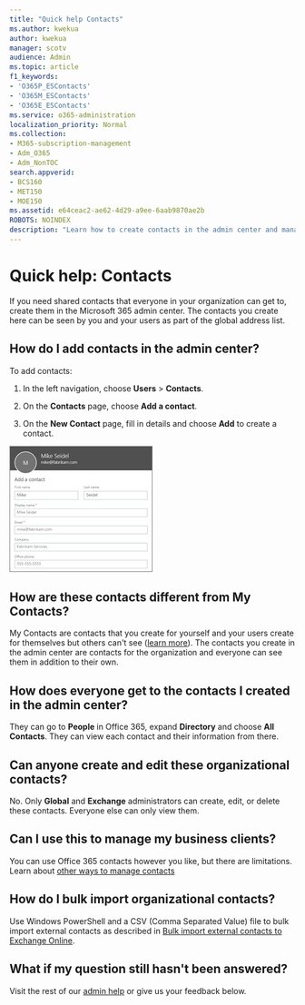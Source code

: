 ```yaml
---
title: "Quick help Contacts"
ms.author: kwekua
author: kwekua
manager: scotv
audience: Admin
ms.topic: article
f1_keywords:
- 'O365P_ESContacts'
- 'O365M_ESContacts'
- 'O365E_ESContacts'
ms.service: o365-administration
localization_priority: Normal
ms.collection: 
- M365-subscription-management 
- Adm_O365
- Adm_NonTOC
search.appverid:
- BCS160
- MET150
- MOE150
ms.assetid: e64ceac2-ae62-4d29-a9ee-6aab9870ae2b
ROBOTS: NOINDEX
description: "Learn how to create contacts in the admin center and manage your global address list."
---
```


# Quick help: Contacts

If you need shared contacts that everyone in your organization can get to, create them in the Microsoft 365 admin center. The contacts you create here can be seen by you and your users as part of the global address list.
  
## How do I add contacts in the admin center?

To add contacts:
  
1. In the left navigation, choose **Users** \> **Contacts**.

2. On the **Contacts** page, choose **Add a contact**.
  
3. On the **New Contact** page, fill in details and choose **Add** to create a contact. 
  
![Fill in contact information in the New Contact pane](../media/9eb5a649-0734-467f-ba66-255225eedb4b.jpg)
  
## How are these contacts different from My Contacts?

My Contacts are contacts that you create for yourself and your users create for themselves but others can't see ([learn more](https://support.office.com/article/5fe173cf-e620-4f62-9bf6-da5041f651bf.aspx)). The contacts you create in the admin center are contacts for the organization and everyone can see them in addition to their own.
  
## How does everyone get to the contacts I created in the admin center?

 They can go to **People** in Office 365, expand **Directory** and choose **All Contacts**. They can view each contact and their information from there.
  
## Can anyone create and edit these organizational contacts?

No. Only **Global** and **Exchange** administrators can create, edit, or delete these contacts. Everyone else can only view them. 
  
## Can I use this to manage my business clients?

You can use Office 365 contacts however you like, but there are limitations. Learn about [other ways to manage contacts](ways-to-manage-contacts.md)
  
## How do I bulk import organizational contacts?

Use Windows PowerShell and a CSV (Comma Separated Value) file to bulk import external contacts as described in [Bulk import external contacts to Exchange Online](https://support.office.com/article/bed936bc-0969-4a6d-a7a5-66305c14e958).
  
## What if my question still hasn't been answered?

Visit the rest of our [admin help](https://support.office.com/article/17d3ff3f-3601-466e-b5a1-482b31cfb791.aspx) or give us your feedback below. 
  

